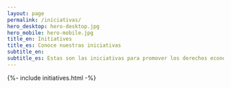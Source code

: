 ```yaml
---
layout: page
permalink: /iniciativas/
hero_desktop: hero-desktop.jpg
hero_mobile: hero-mobile.jpg
title_en: Initiatives
title_es: Conoce nuestras iniciativas
subtitle_en:
subtitle_es: Estas son las iniciativas para promover los derechos económicos y sociales, en alianza con organizaciones de la sociedad civil a nivel local, nacional y global
---
```


{%- include initiatives.html -%}
